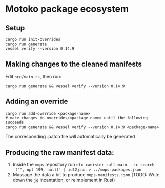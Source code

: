 # Motoko package ecosystem

## Setup

```
cargo run init-overrides
cargo run generate
vessel verify --version 0.14.9
```

## Making changes to the cleaned manifests

Edit `src/main.rs`, then run:
```
cargo run generate && vessel verify --version 0.14.9
```

## Adding an override

```
cargo run add-override <package-name>
# make changes in overrides/<package-name> until the following succeeds
cargo run generate && vessel verify --version 0.14.9 <package-name>
```

The corresponding .patch file will automatically be generated

## Producing the raw manifest data:

1. Inside the `mops` repository run
`dfx canister call main --ic search '("", opt 199, null)' | idl2json > ../mops-packages.json`
2. Massage the data a bit to produce `mops-manifests.json` (TODO: Write down the `jq` incantation, or reimplement in Rust)

